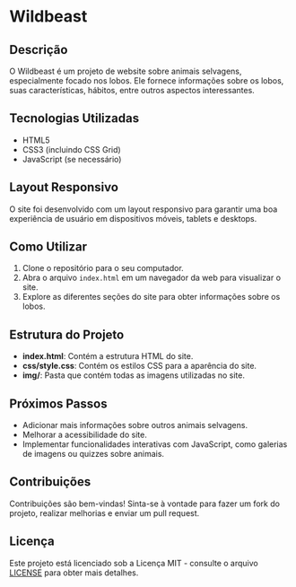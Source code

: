 # Wildbeast

## Descrição
O Wildbeast é um projeto de website sobre animais selvagens, especialmente focado nos lobos. Ele fornece informações sobre os lobos, suas características, hábitos, entre outros aspectos interessantes.

## Tecnologias Utilizadas
- HTML5
- CSS3 (incluindo CSS Grid)
- JavaScript (se necessário)

## Layout Responsivo
O site foi desenvolvido com um layout responsivo para garantir uma boa experiência de usuário em dispositivos móveis, tablets e desktops.

## Como Utilizar
1. Clone o repositório para o seu computador.
2. Abra o arquivo `index.html` em um navegador da web para visualizar o site.
3. Explore as diferentes seções do site para obter informações sobre os lobos.

## Estrutura do Projeto
- **index.html**: Contém a estrutura HTML do site.
- **css/style.css**: Contém os estilos CSS para a aparência do site.
- **img/**: Pasta que contém todas as imagens utilizadas no site.

## Próximos Passos
- Adicionar mais informações sobre outros animais selvagens.
- Melhorar a acessibilidade do site.
- Implementar funcionalidades interativas com JavaScript, como galerias de imagens ou quizzes sobre animais.

## Contribuições
Contribuições são bem-vindas! Sinta-se à vontade para fazer um fork do projeto, realizar melhorias e enviar um pull request.

## Licença
Este projeto está licenciado sob a Licença MIT - consulte o arquivo [LICENSE](LICENSE) para obter mais detalhes.
